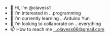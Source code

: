 - 👋 Hi, I’m @olavess1
- 👀 I’m interested in ...programming
- 🌱 I’m currently learning ...Arduino Yun
- 💞️ I’m looking to collaborate on ...everything
- 📫 How to reach me ...olavess66@gmail.com

<!---
olavess1/olavess1 is a ✨ special ✨ repository because its `README.md` (this file) appears on your GitHub profile.
You can click the Preview link to take a look at your changes.
--->
